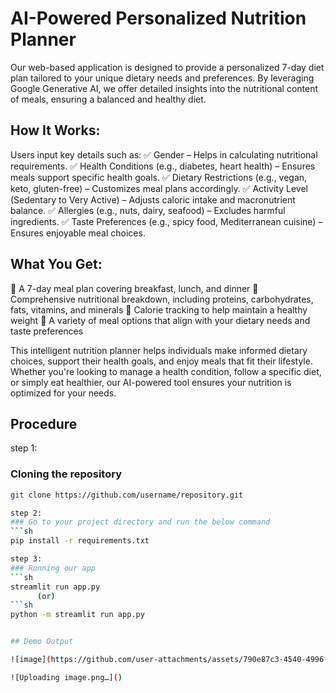# AI-Powered Personalized Nutrition Planner
Our web-based application is designed to provide a personalized 7-day diet plan tailored to your unique dietary needs and preferences. By leveraging Google Generative AI, we offer detailed insights into the nutritional content of meals, ensuring a balanced and healthy diet.

## How It Works:
Users input key details such as:
✅ Gender – Helps in calculating nutritional requirements.
✅ Health Conditions (e.g., diabetes, heart health) – Ensures meals support specific health goals.
✅ Dietary Restrictions (e.g., vegan, keto, gluten-free) – Customizes meal plans accordingly.
✅ Activity Level (Sedentary to Very Active) – Adjusts caloric intake and macronutrient balance.
✅ Allergies (e.g., nuts, dairy, seafood) – Excludes harmful ingredients.
✅ Taste Preferences (e.g., spicy food, Mediterranean cuisine) – Ensures enjoyable meal choices.

## What You Get:
🔹 A 7-day meal plan covering breakfast, lunch, and dinner
🔹 Comprehensive nutritional breakdown, including proteins, carbohydrates, fats, vitamins, and minerals
🔹 Calorie tracking to help maintain a healthy weight
🔹 A variety of meal options that align with your dietary needs and taste preferences

This intelligent nutrition planner helps individuals make informed dietary choices, support their health goals, and enjoy meals that fit their lifestyle. Whether you're looking to manage a health condition, follow a specific diet, or simply eat healthier, our AI-powered tool ensures your nutrition is optimized for your needs.


## Procedure

step 1:
### Cloning the repository
```sh
git clone https://github.com/username/repository.git

step 2:
### Go to your project directory and run the below command
```sh
pip install -r requirements.txt

step 3:
### Running our app
```sh
streamlit run app.py
      (or)
```sh
python -m streamlit run app.py


## Demo Output

![image](https://github.com/user-attachments/assets/790e87c3-4540-4996-8d51-06df6dd4aa9c)

![Uploading image.png…]()




